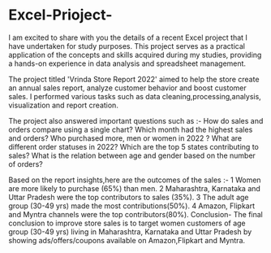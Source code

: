# Excel-Prioject-
I am excited to share with you the details of a recent Excel project that I have undertaken for study purposes. This project serves as a practical application of the concepts and skills acquired during my studies, providing a hands-on experience in data analysis and spreadsheet management.

The project titled 'Vrinda Store Report 2022' aimed to help the store create an annual sales report, analyze customer behavior and boost customer sales.
I performed various tasks such as data cleaning,processing,analysis, visualization and report creation.

The project also answered important questions such as :-
How do sales and orders compare using a single chart?
Which month had the highest sales and orders?
Who purchased more, men or women in 2022 ?
What are different order statuses in 2022?
Which are the top 5 states contributing to sales?
What is the relation between age and gender based on the number of orders?

Based on the report insights,here are the outcomes of the sales :-
1 Women are more likely to purchase (65%) than men.
2 Maharashtra, Karnataka and Uttar Pradesh were the top contributors to sales (35%).
3 The adult age group (30-49 yrs) made the most contributions(50%).
4 Amazon, Flipkart and Myntra channels were the top contributors(80%).
Conclusion-
The final conclusion to improve store sales is to target women customers of age group (30-49 yrs) living in Maharashtra, Karnataka and Uttar Pradesh by showing ads/offers/coupons available on Amazon,Flipkart and Myntra.
